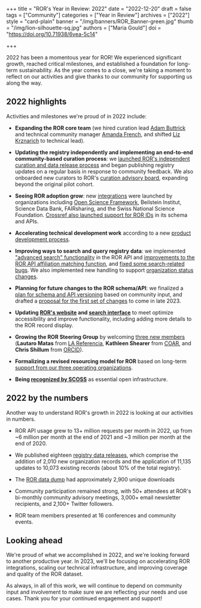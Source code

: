 +++
title = "ROR's Year in Review: 2022"
date = "2022-12-20"
draft = false
tags = ["Community"]
categories = ["Year in Review"]
archives = ["2022"]
style = "card-plain"
banner = "/img/banners/ROR_Banner-green.jpg"
thumb = "/img/lion-silhouette-sq.jpg"
authors = ["Maria Gould"]
doi = "https://doi.org/10.71938/6vea-5c14"

+++

2022 has been a momentous year for ROR! We experienced significant growth, reached critical milestones, and established a foundation for long-term sustainability. As the year comes to a close, we're taking a moment to reflect on our activities and give thanks to our community for supporting us along the way.


## 2022 highlights


Activities and milestones we're proud of in 2022 include:

-   **Expanding the ROR core team** (we hired curation lead [Adam Buttrick](/adam-buttrick) and technical community manager [Amanda French](/amanda-french), and shifted [Liz Krznarich](/liz-krznarich) to technical lead).

-   **Updating the registry independently and implementing an end-to-end community-based curation process**: we [launched ROR's independent curation and data release process](https://ror.org/blog/2022-03-17-first-independent-release/) and began publishing registry updates on a regular basis in response to community feedback. We also onboarded new curators to ROR's [curation advisory board](https://ror.org/registry/#curation-advisory-board), expanding beyond the original pilot cohort. 

-   **Seeing ROR adoption grow**: new [integrations](https://ror.org/community#adopters) were launched by organizations including [Open Science Framework](https://ror.org/blog/2022-11-28-case-study-osf/), Beilstein Institut, Science Data Bank, FAIRsharing, and the Swiss National Science Foundation. [Crossref also launched support for ROR IDs](https://www.crossref.org/blog/a-ror-some-update-to-our-api/) in its schema and APIs.

-   **Accelerating technical development work** according to a new [product development process](https://github.com/ror-community/ror-roadmap).

-   **Improving ways to search and query registry data**: we implemented ["advanced search" functionality](https://ror.readme.io/docs/api-advanced-query) in the ROR API and [improvements to the ROR API affiliation matching function](https://ror.readme.io/changelog/2022-10-24-affiliation-matching-improvements-api-only), and [fixed some search-related bugs](https://github.com/ror-community/ror-roadmap/issues/8). We also implemented new handling to support [organization status changes](https://ror.org/blog/2022-12-07-handling-org-status/).

-   **Planning for future changes to the ROR schema/API**: we finalized a [plan for schema and API versioning](https://docs.google.com/document/d/18nl6pq0kdCU5ApcdbNjKnV7xHIw9eEY7DJG1WHjaLSs/edit) based on community input, and drafted a [proposal for the first set of changes](https://ror.org/blog/2022-12-14-schema-scheming/) to come in late 2023.

-   **Updating [ROR's website](https://ror.org) and [search interface](https://ror.org/search)** to meet optimize accessibility and improve functionality, including adding more details to the ROR record display.

-   **Growing the ROR Steering Group** by welcoming [three new members ](https://ror.org/blog/2022-04-11-new-steering-group-members/)(**Lautaro Matas** from [LA Referencia](https://www.lareferencia.info/), **Kathleen Shearer** from [COAR](https://www.coar-repositories.org/), and **Chris Shillum** from [ORCID](https://orcid.org)). 

-   **Formalizing a revised resourcing model for ROR** based on long-term [support from our three operating organizations](https://ror.org/blog/2022-10-10-strengthening-sustainability).

-   **Being [recognized by SCOSS](https://ror.org/blog/2022-11-22-scoss-selects-ror/)** as essential open infrastructure.

## 2022 by the numbers


Another way to understand ROR's growth in 2022 is looking at our activities in numbers.

-   ROR API usage grew to 13+ million requests per month in 2022, up from ~6 million per month at the end of 2021 and ~3 million per month at the end of 2020. 

-   We published eighteen [registry data releases](https://github.com/ror-community/ror-updates/releases), which comprise the addition of 2,010 new organization records and the application of 11,135 updates to 10,073 existing records (about 10% of the total registry).

-   The [ROR data dump](https://doi.org/10.5281/zenodo.6347574) had approximately 2,900 unique downloads

-   Community participation remained strong, with 50+ attendees at ROR's bi-monthly community advisory meetings, 3,000+ email newsletter recipients, and 2,100+ Twitter followers. 

-   ROR team members presented at 16 conferences and community events. 

## Looking ahead


We're proud of what we accomplished in 2022, and we're looking forward to another productive year. In 2023, we'll be focusing on accelerating ROR integrations, scaling our technical infrastructure, and improving coverage and quality of the ROR dataset.

As always, in all of this work, we will continue to depend on community input and involvement to make sure we are reflecting your needs and use cases. Thank you for your continued engagement and support!
